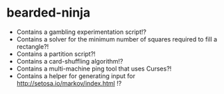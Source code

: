 bearded-ninja
=============

- Contains a gambling experimentation script!?
- Contains a solver for the minimum number of squares required to fill a rectangle?!
- Contains a partition script?!
- Contains a card-shuffling algorithm!?
- Contains a multi-machine ping tool that uses Curses?!
- Contains a helper for generating input for http://setosa.io/markov/index.html !?
